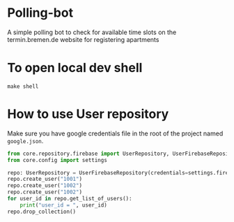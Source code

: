 # Polling-bot
A simple polling bot to check for available time slots on the termin.bremen.de website for registering apartments 


# To open local dev shell

`make shell`

# How to use User repository

Make sure you have google credentials file in the root of the project named `google.json`.

```python
from core.repository.firebase import UserRepository, UserFirebaseRepository
from core.config import settings

repo: UserRepository = UserFirebaseRepository(credentials=settings.firebase.credentials)
repo.create_user("1001")
repo.create_user("1002")
repo.create_user("1002")
for user_id in repo.get_list_of_users():
    print("user_id = ", user_id)
repo.drop_collection()
```
